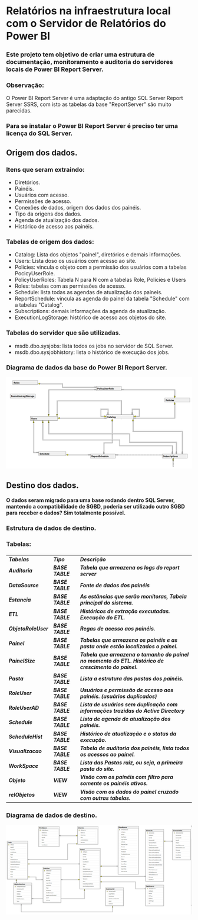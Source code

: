 # Relatórios na infraestrutura local com o Servidor de Relatórios do Power BI

### Este projeto tem objetivo de criar uma estrutura de documentação, monitoramento e auditoria do servidores locais de Power BI Report Server.

### Observação:
O Power BI Report Server é uma adaptação do antigo SQL Server Report Server SSRS, com isto as tabelas da base "ReportServer" são muito parecidas.

### Para se instalar o Power BI Report Server é preciso ter uma licença do SQL Server.

## Origem dos dados.
### Itens que seram extraindo:
- Diretórios.
- Painéis.
- Usuários com acesso.
- Permissões de acesso.
- Conexões de dados, origem dos dados dos painéis.
- Tipo da origens dos dados.
- Agenda de atualização dos dados.
- Histórico de acesso aos painéis.

### Tabelas de origem dos dados:
- Catalog: Lista dos objetos "painel", diretórios e demais informações.
- Users: Lista doso os usuários com acesso ao site.
- Policies: vincula o objeto com a permissão dos usuários com a tabelas PocicyUserRole.
- PolicyUserRoles: Tabela N para N com a tabelas Role, Policies e Users
- Roles: tabelas com as permissões de acesso.
- Schedule: lista todas as agendas de atualização dos paineis. 
- ReportSchedule: vincula as agenda do painel da tabela "Schedule" com a tabelas "Catalog".
- Subscriptions: demais informações da agenda de atualização.
- ExecutionLogStorage: histórico de acesso aos objetos do site.

### Tabelas do servidor que são utilizadas.
- msdb.dbo.sysjobs: lista todos os jobs no servidor de SQL Server.
- msdb.dbo.sysjobhistory: lista o histórico de execução dos jobs.

### Diagrama de dados da base do Power BI Report Server.
![alt text](https://github.com/maxabelardo/MonitorPowerBIReportServer/blob/main/imagens/diagramaDadosPBIRS.PNG?raw=true)


## Destino dos dados.
#### O dados seram migrado para uma base rodando dentro SQL Server, mantendo a compatibilidade de SGBD, poderia ser utilizado outro SGBD para receber o dados? Sim totalmente possível.

### Estrutura de dados de destino.

### Tabelas:

#####  <table>
  <tr>
    <td>Tabelas</td>
    <td>Tipo</td>
    <td>Descrição</td>
  </tr>
  <tr>
    <td>Auditoria</td>
    <td>BASE TABLE</td>
    <td>Tabela que armazena os logs do report server    </td>
  </tr>
  <tr>
    <td>DataSource</td>
    <td>BASE TABLE</td>
    <td>Fonte de dados dos painéis </td>
  </tr>
  <tr>
    <td>Estancia</td>
    <td>BASE TABLE</td>
    <td>As estâncias que serão monitoras, Tabela principal do sistema.</td>
  </tr>
  <tr>
    <td>ETL</td>
    <td>BASE TABLE</td>
    <td>Históricos de extração executadas. Execução do ETL.</td>
  </tr>
  <tr>
    <td>ObjetoRoleUser</td>
    <td>BASE TABLE</td>
    <td>Regas de acesso aos painéis.</td>
  </tr>    
  <tr>
    <td>Painel</td>
    <td>BASE TABLE</td>
    <td>Tabelas que armazena os painéis e as pasta onde estão localizados o painel.</td>
  </tr>    
  <tr>
    <td>PainelSize</td>
    <td>BASE TABLE</td>
    <td>Tabela que armazena o tamanho do painel no momento do ETL. Histórico de crescimento do painel.</td>
  </tr>
  <tr>
    <td>Pasta</td>
    <td>BASE TABLE</td>
    <td>Lista a estrutura das pastas dos painéis.</td>
  </tr> 
  <tr>
    <td>RoleUser</td>
    <td>BASE TABLE</td>
    <td>Usuários e permissão de acesso aos painéis. (usuários duplicados) </td>
  </tr>  
  <tr>
    <td>RoleUserAD</td>
    <td>BASE TABLE</td>
    <td>Lista de usuários sem duplicação com informações trazidas do Active Directory</td>
  </tr>    
  <tr>
    <td>Schedule</td>
    <td>BASE TABLE</td>
    <td>Lista de agenda de atualização dos painéis.</td>
  </tr>    
  <tr>
    <td>ScheduleHist</td>
    <td>BASE TABLE</td>
    <td>Histórico de atualização e o status da execução.</td>
  </tr>    
  <tr>
    <td>Visualizacao</td>
    <td>BASE TABLE</td>
    <td>Tabela de auditoria dos painéis, lista todos os acessos ao painel.</td>
  </tr>    
  <tr>
    <td>WorkSpace</td>
    <td>BASE TABLE</td>
    <td>Lista das Pastas raiz, ou seja, a primeira pasta do site.</td>
  </tr>    
  <tr>
    <td>Objeto</td>
    <td>VIEW</td>
    <td>Visão com os painéis com filtro para somente os painéis ativos.</td>
  </tr>    
  <tr>
    <td>relObjetos</td>
    <td>VIEW</td>
    <td>Visão com os dados do painel cruzado com outras tabelas.</td>
  </tr>      
</table>


### Diagrama de dados de destino.
![alt text](https://github.com/maxabelardo/MonitorPowerBIReportServer/blob/main/imagens/diagramaDadoDestino.PNG?raw=true)



